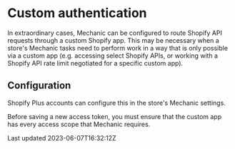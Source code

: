 # Custom authentication

In extraordinary cases, Mechanic can be configured to route Shopify API requests through a custom Shopify app. This may be necessary when a store's Mechanic tasks need to perform work in a way that is only possible via a custom app (e.g. accessing select Shopify APIs, or working with a Shopify API rate limit negotiated for a specific custom app).

## Configuration

Shopify Plus accounts can configure this in the store's Mechanic settings.

Before saving a new access token, you must ensure that the custom app has every access scope that Mechanic requires.

Last updated 2023-06-07T16:32:12Z